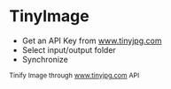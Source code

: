 # TinyImage

* Get an API Key from www.tinyjpg.com
* Select input/output folder
* Synchronize



<sup>Tinify Image through www.tinyjpg.com API</sup>
